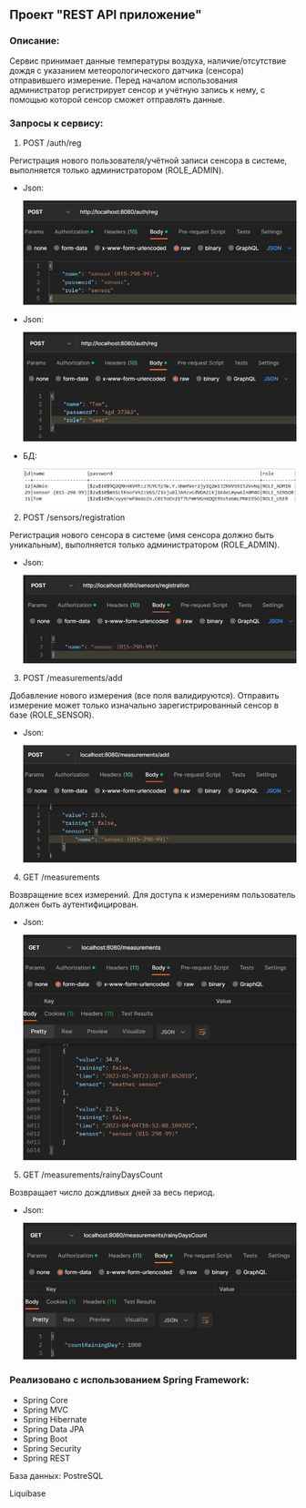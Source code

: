 ## Проект "REST API приложение"
### Описание:
Сервис принимает данные температуры воздуха, наличие/отсутствие дождя с указанием метеорологического датчика (сенсора) отправившего измерение.
Перед началом использования администратор регистрирует сенсор и учётную запись к нему, с помощью которой сенсор сможет отправлять данные. 
### Запросы к сервису:

1) POST /auth/reg

Регистрация нового пользователя/учётной записи сенсора в системе, выполняется только администратором (ROLE_ADMIN).

- Json:

    ![](Screenshots/img1.png)

- Json:

    ![](Screenshots/img6.png)

- БД:

    ![](Screenshots/img7.png)

2) POST /sensors/registration

Регистрация нового сенсора в системе (имя сенсора должно быть уникальным), выполняется только администратором (ROLE_ADMIN).

- Json:

    ![](Screenshots/img2.png)

3) POST /measurements/add

Добавление нового измерения (все поля валидируются).
Отправить измерение может только изначально зарегистрированный сенсор в базе (ROLE_SENSOR).

- Json:

    ![](Screenshots/img3.png)


4) GET /measurements

Возвращение всех измерений. Для доступа к измерениям пользователь должен быть аутентифицирован.

- Json:

    ![](Screenshots/img4.png)


5) GET /measurements/rainyDaysCount

Возвращает число дождливых дней за весь период.

- Json:

    ![](Screenshots/img5.png)


### Реализовано с использованием Spring Framework:
- Spring Core
- Spring MVC
- Spring Hibernate
- Spring Data JPA
- Spring Boot
- Spring Security
- Spring REST

База данных: PostreSQL

Liquibase